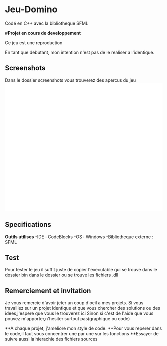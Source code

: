# Jeu-Domino
Codé en C++ avec la bibliotheque SFML

#**Projet en cours de developpement**

Ce jeu est une reproduction

En tant que debutant, mon intention n'est pas de le realiser a l'identique.


## Screenshots
Dans le dossier screenshots vous trouverez des apercus du jeu
![CaptureJDomino](/screenshots/CaptureJDomino.gif)


## Specifications
**Outils utilises**
-IDE : CodeBlocks
-OS  : Windows
-Bibliotheque externe : SFML

## Test
Pour tester le jeu il suffit juste de copier l'executable qui se trouve dans le dossier bin
dans le dossier ou se trouve les fichiers .dll

## Remerciement et invitation
Je vous remercie d'avoir jeter un coup d'oeil a mes projets.
Si vous travaillez sur un projet identique et que vous chercher des solutions ou des idees,j'espere que vous le trouverez ici
Sinon si c'est de l'aide que vous pouvez m'apporter,n'hesiter surtout pas(graphique ou code) 


**A chaque projet, j'ameliore mon style de code.
**Pour vous reperer dans le code,il faut vous concentrer une par une sur les fonctions 
**Essayer de suivre aussi la hierachie des fichiers sources
